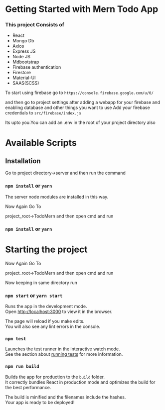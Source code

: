 # Getting Started with Mern Todo App

### This project Consists of 
- React
- Mongo Db
- Axios
- Express JS
- Node JS
- Mdbootstrap 
- Firebase authentication
- Firestore
- Material-UI
- SAAS(SCSS)

To start using firebase go to `https://console.firebase.google.com/u/0/`

and then go to project settings after adding a webapp for your firebase and enabling database and other things you want to use Add your firebase credentials to `src/firebase/index.js`

Its upto you.You can add an .env in the root of your project directory also

# Available Scripts

## Installation
Go to project directory->server and then run the command

### `npm install` or `yarn`

The server node modules are installed in this way.

Now Again Go To

project_root->TodoMern and then open cmd and run

### `npm install` or `yarn`

# Starting the project

Now Again Go To

project_root->TodoMern and then open cmd and run

Now keeping in same directory run 

### `npm start` or `yarn start`

Runs the app in the development mode.\
Open [http://localhost:3000](http://localhost:3000) to view it in the browser.

The page will reload if you make edits.\
You will also see any lint errors in the console.

### `npm test`

Launches the test runner in the interactive watch mode.\
See the section about [running tests](https://facebook.github.io/create-react-app/docs/running-tests) for more information.

### `npm run build`

Builds the app for production to the `build` folder.\
It correctly bundles React in production mode and optimizes the build for the best performance.

The build is minified and the filenames include the hashes.\
Your app is ready to be deployed!

